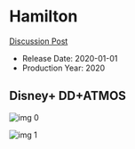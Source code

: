 # Hamilton

[Discussion Post](https://www.avsforum.com/threads/bass-eq-for-filtered-movies.2995212/post-59899408)

* Release Date: 2020-01-01
* Production Year: 2020

## Disney+ DD+ATMOS

![img 0](https://i.imgur.com/ediWrOR.jpg)

![img 1](https://i.imgur.com/578gqze.png)

